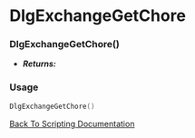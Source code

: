 # DlgExchangeGetChore

### DlgExchangeGetChore()
- ***Returns:*** 

### Usage

```Lua
DlgExchangeGetChore()
```


[Back To Scripting Documentation](../README.md)
